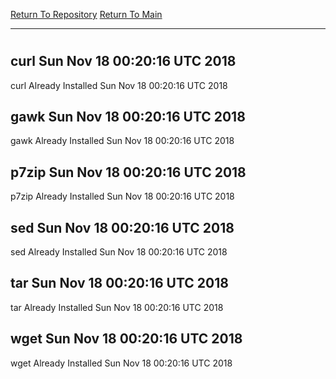 [Return To Repository](https://github.com/deathbybandaid/piholeparser/)
[Return To Main](https://github.com/deathbybandaid/piholeparser/blob/master/RecentRunLogs/Mainlog.md)
____________________________________
# 
## curl Sun Nov 18 00:20:16 UTC 2018
curl Already Installed Sun Nov 18 00:20:16 UTC 2018
## gawk Sun Nov 18 00:20:16 UTC 2018
gawk Already Installed Sun Nov 18 00:20:16 UTC 2018
## p7zip Sun Nov 18 00:20:16 UTC 2018
p7zip Already Installed Sun Nov 18 00:20:16 UTC 2018
## sed Sun Nov 18 00:20:16 UTC 2018
sed Already Installed Sun Nov 18 00:20:16 UTC 2018
## tar Sun Nov 18 00:20:16 UTC 2018
tar Already Installed Sun Nov 18 00:20:16 UTC 2018
## wget Sun Nov 18 00:20:16 UTC 2018
wget Already Installed Sun Nov 18 00:20:16 UTC 2018
